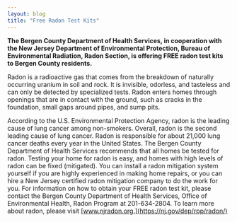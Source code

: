 ```yaml
---
layout: blog
title: "Free Radon Test Kits"
---
```



**The Bergen County Department of Health Services, in cooperation with the New Jersey Department of Environmental Protection, Bureau of Environmental Radiation, Radon Section, is offering FREE radon test kits to Bergen County residents.**

Radon is a radioactive gas that comes from the breakdown of naturally occurring uranium in soil and rock. It is invisible, odorless, and tasteless and can only be detected by specialized tests. Radon enters homes through openings that are in contact with the ground, such as cracks in the foundation, small gaps around pipes, and sump pits.

According to the U.S. Environmental Protection Agency, radon is the leading cause of lung cancer among non-smokers. Overall, radon is the second leading cause of lung cancer. Radon is responsible for about 21,000 lung cancer deaths every year in the United States. The Bergen County Department of Health Services recommends that all homes be tested for radon. Testing your home for radon is easy, and homes with high levels of radon can be fixed (mitigated). You can install a radon mitigation system yourself if you are highly experienced in making home repairs, or you can hire a New Jersey certified radon mitigation company to do the work for you. For information on how to obtain your FREE radon test kit, please contact the Bergen County Department of Health Services, Office of Environmental Health, Radon Program at 201-634-2804. To learn more about radon, please visit [www.njradon.org.](https://nj.gov/dep/rpp/radon/)
